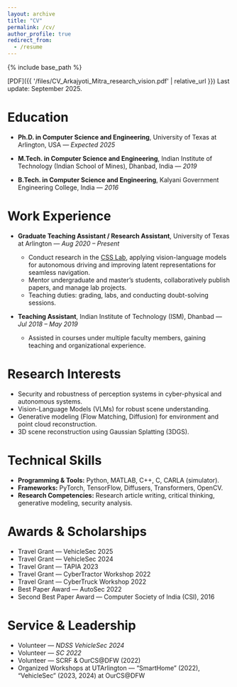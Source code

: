 ```yaml
---
layout: archive
title: "CV"
permalink: /cv/
author_profile: true
redirect_from:
  - /resume
---
```


{% include base_path %}

[PDF]({{ '/files/CV_Arkajyoti_Mitra_research_vision.pdf' | relative_url }})
Last update: September 2025. 

Education
======
* **Ph.D. in Computer Science and Engineering**, University of Texas at Arlington, USA — *Expected 2025*  

* **M.Tech. in Computer Science and Engineering**, Indian Institute of Technology (Indian School of Mines), Dhanbad, India — *2019*  

* **B.Tech. in Computer Science and Engineering**, Kalyani Government Engineering College, India — *2016*  

Work Experience
======
* **Graduate Teaching Assistant / Research Assistant**, University of Texas at Arlington — *Aug 2020 – Present*  
  - Conduct research in the [CSS Lab](https://csslab.uta.edu), applying vision-language models for autonomous driving and improving latent representations for seamless navigation.  
  - Mentor undergraduate and master’s students, collaboratively publish papers, and manage lab projects.  
  - Teaching duties: grading, labs, and conducting doubt-solving sessions.  

* **Teaching Assistant**, Indian Institute of Technology (ISM), Dhanbad — *Jul 2018 – May 2019*  
  - Assisted in courses under multiple faculty members, gaining teaching and organizational experience.  

Research Interests
======
* Security and robustness of perception systems in cyber-physical and autonomous systems.  
* Vision-Language Models (VLMs) for robust scene understanding.  
* Generative modeling (Flow Matching, Diffusion) for environment and point cloud reconstruction.  
* 3D scene reconstruction using Gaussian Splatting (3DGS).  


Technical Skills
======
* **Programming & Tools:** Python, MATLAB, C++, C, CARLA (simulator).  
* **Frameworks:** PyTorch, TensorFlow, Diffusers, Transformers, OpenCV.  
* **Research Competencies:** Research article writing, critical thinking, generative modeling, security analysis.  

Awards & Scholarships
======
* Travel Grant — VehicleSec 2025
* Travel Grant — VehicleSec 2024
* Travel Grant — TAPIA 2023  
* Travel Grant — CyberTractor Workshop 2022  
* Travel Grant — CyberTruck Workshop 2022  
* Best Paper Award — AutoSec 2022  
* Second Best Paper Award — Computer Society of India (CSI), 2016  

Service & Leadership
======
* Volunteer — *NDSS VehicleSec 2024*  
* Volunteer — *SC 2022*  
* Volunteer — SCRF & OurCS@DFW (2022)  
* Organized Workshops at UTArlington — “SmartHome” (2022), “VehicleSec” (2023, 2024) at OurCS@DFW 

<!-- Education
======
* Ph.D in CSE, University of Texas at Arlington (UTA), 2025 (expected)
* M.Tech. in CSE, Indian Institute of Technology (Indian School of Mines) Dhanbad, 2019
* B.Tech. in CSE, Kalyani Government Engineering College (KGEC), 2016

Work experience
======
* Spring 2021 - Present: Graduate Teaching Assistant
  * University of Texas at Arlington
  * Duties includes: Grading, conducting labs, teaching (doubt solving sessions)

* Fall 2017 - Fall 2019: Teaching Assistant
  * IIT (ISM) Dhanbad
  * Duties included: Grading, conducting labs, teaching

Skills
======
* Research article writing
* Critical Thinking
* Coding -->

<!-- Publications
======
  <ul>{% for post in site.publications reversed %}
    {% include archive-single-cv.html %}
  {% endfor %}</ul> -->
  
<!-- Talks
======
  <ul>{% for post in site.talks reversed %}
    {% include archive-single-talk-cv.html  %}
  {% endfor %}</ul>
  
Teaching
======
  <ul>{% for post in site.teaching reversed %}
    {% include archive-single-cv.html %}
  {% endfor %}</ul> -->
  
<!-- Service and leadership
======
* Organized workshop about "SmartHome" (2022) and "VehicleSec" (2023,2024) in OurCS@DFW
* Volunteered in International Conference for High Performance Computing, Networking, Storage, and Analysis (SC22) 
* Core Volunteer in SCRF and OurCS@DFW (2022) -->
